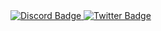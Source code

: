 <!-- <h2 align="center"></h2>
  <div align="center">
<img src="https://media.giphy.com/media/mf1bN7i6Ktx16/giphy.gif" align="right" width="373.5px" height="208.5px">
  </div>
<p align="center"><a href="https://twitter.com/uug4na_" target="_blank"><img src="https://img.shields.io/badge/Discord-blue?style=for-the-badge&logo=discord&logoColor=white"/></a> <a href="https://discord.com/users/unagaldai#6195" target="_blank"><img src="https://img.shields.io/badge/Twitter-blue?style=for-the-badge&logo=twitter&logoColor=white"/></a></p>
</div> 
<p align="center"><3</p> -->
<div id="badges">
  <a href="https://discord.com/users/yyyo#6195">
    <img src="https://img.shields.io/badge/Discord-blue?style=for-the-badge&logo=discord&logoColor=white" alt="Discord Badge"/>
  </a>
  <a href="https://twitter.com/uug4na_">
    <img src="https://img.shields.io/badge/Twitter-blue?style=for-the-badge&logo=twitter&logoColor=white" alt="Twitter Badge"/>
  </a>
</div>

<!-- <img align="center" alt="Coding" width="850" src="https://media.giphy.com/media/mf1bN7i6Ktx16/giphy.gif"> -->
